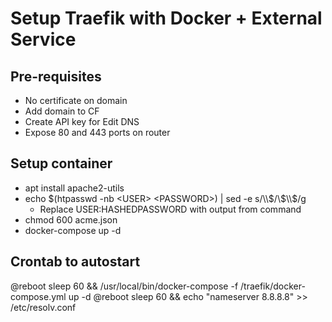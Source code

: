 # Setup Traefik with Docker + External Service

## Pre-requisites
- No certificate on domain
- Add domain to CF
- Create API key for Edit DNS
- Expose 80 and 443 ports on router

## Setup container
- apt install apache2-utils
- echo $(htpasswd -nb <USER> <PASSWORD>) | sed -e s/\\$/\\$\\$/g
    - Replace USER:HASHEDPASSWORD with output from command
- chmod 600 acme.json
- docker-compose up -d

## Crontab to autostart
@reboot sleep 60 && /usr/local/bin/docker-compose -f /traefik/docker-compose.yml up -d
@reboot sleep 60 && echo "nameserver 8.8.8.8" >> /etc/resolv.conf